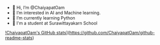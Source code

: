 - 👋 Hi, I’m @ChaiyapatOam
- 👀 I’m interested in AI and Machine learning.
- 🌱 I’m currently learning Python
- 🏫 I'm a student at Surawittayakarn School


[!ChaiyapatOam's GitHub stats](https://github-readme-stats.vercel.app/api?username=ChaiyapatOam)](https://github.com/ChaiyapatOam/github-readme-stats)

<!---
ChaiyapatOam/ChaiyapatOam is a ✨ special ✨ repository because its `README.md` (this file) appears on your GitHub profile.
You can click the Preview link to take a look at your changes.
--->
